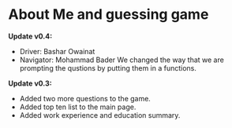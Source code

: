 # About Me and guessing game

**Update v0.4:**
* Driver: Bashar Owainat
* Navigator: Mohammad Bader
We changed the way that we are prompting the qustions by putting them in a functions.

**Update v0.3:**
* Added two more questions to the game.
* Added top ten list to the main page.
* Added work experience and education summary.

